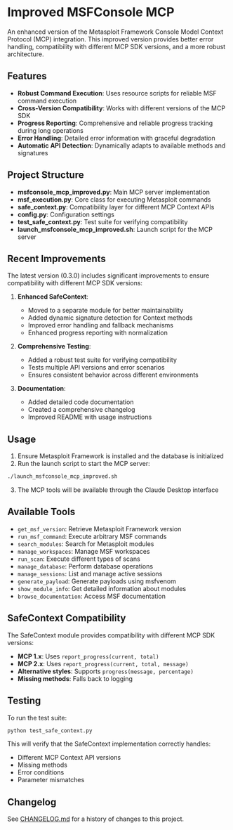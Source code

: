 # Improved MSFConsole MCP

An enhanced version of the Metasploit Framework Console Model Context Protocol (MCP) integration. This improved version provides better error handling, compatibility with different MCP SDK versions, and a more robust architecture.

## Features

- **Robust Command Execution**: Uses resource scripts for reliable MSF command execution
- **Cross-Version Compatibility**: Works with different versions of the MCP SDK
- **Progress Reporting**: Comprehensive and reliable progress tracking during long operations
- **Error Handling**: Detailed error information with graceful degradation
- **Automatic API Detection**: Dynamically adapts to available methods and signatures

## Project Structure

- **msfconsole_mcp_improved.py**: Main MCP server implementation
- **msf_execution.py**: Core class for executing Metasploit commands
- **safe_context.py**: Compatibility layer for different MCP Context APIs
- **config.py**: Configuration settings
- **test_safe_context.py**: Test suite for verifying compatibility
- **launch_msfconsole_mcp_improved.sh**: Launch script for the MCP server

## Recent Improvements

The latest version (0.3.0) includes significant improvements to ensure compatibility with different MCP SDK versions:

1. **Enhanced SafeContext**: 
   - Moved to a separate module for better maintainability
   - Added dynamic signature detection for Context methods
   - Improved error handling and fallback mechanisms
   - Enhanced progress reporting with normalization

2. **Comprehensive Testing**:
   - Added a robust test suite for verifying compatibility
   - Tests multiple API versions and error scenarios
   - Ensures consistent behavior across different environments

3. **Documentation**:
   - Added detailed code documentation
   - Created a comprehensive changelog
   - Improved README with usage instructions

## Usage

1. Ensure Metasploit Framework is installed and the database is initialized
2. Run the launch script to start the MCP server:

```bash
./launch_msfconsole_mcp_improved.sh
```

3. The MCP tools will be available through the Claude Desktop interface

## Available Tools

- `get_msf_version`: Retrieve Metasploit Framework version
- `run_msf_command`: Execute arbitrary MSF commands
- `search_modules`: Search for Metasploit modules
- `manage_workspaces`: Manage MSF workspaces
- `run_scan`: Execute different types of scans
- `manage_database`: Perform database operations
- `manage_sessions`: List and manage active sessions
- `generate_payload`: Generate payloads using msfvenom
- `show_module_info`: Get detailed information about modules
- `browse_documentation`: Access MSF documentation

## SafeContext Compatibility

The SafeContext module provides compatibility with different MCP SDK versions:

- **MCP 1.x**: Uses `report_progress(current, total)`
- **MCP 2.x**: Uses `report_progress(current, total, message)`
- **Alternative styles**: Supports `progress(message, percentage)`
- **Missing methods**: Falls back to logging

## Testing

To run the test suite:

```bash
python test_safe_context.py
```

This will verify that the SafeContext implementation correctly handles:
- Different MCP Context API versions
- Missing methods
- Error conditions
- Parameter mismatches

## Changelog

See [CHANGELOG.md](./CHANGELOG.md) for a history of changes to this project.
